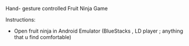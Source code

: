 Hand- gesture controlled Fruit Ninja Game

Instructions:
- Open fruit ninja in Android Emulator (BlueStacks , LD player ; anything that u find comfortable)